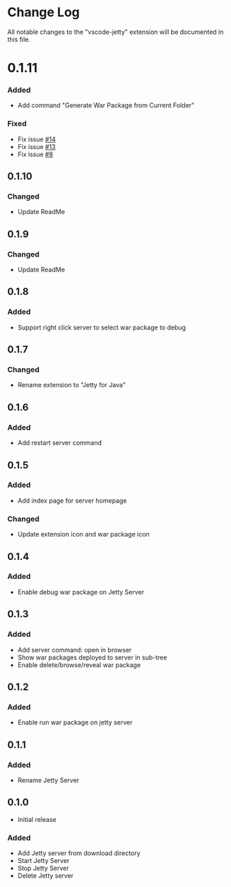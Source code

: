# Change Log
All notable changes to the "vscode-jetty" extension will be documented in this file.

# 0.1.11
### Added
* Add command "Generate War Package from Current Folder"

### Fixed
* Fix issue [#14](https://github.com/SummerSun/vscode-jetty/issues/14)
* Fix issue [#13](https://github.com/SummerSun/vscode-jetty/issues/13)
* Fix issue [#8](https://github.com/SummerSun/vscode-jetty/issues/8)


## 0.1.10
### Changed
* Update ReadMe

## 0.1.9
### Changed
* Update ReadMe

## 0.1.8
### Added
* Support right click server to select war package to debug

## 0.1.7
### Changed
* Rename extension to "Jetty for Java"

## 0.1.6
### Added
* Add restart server command

## 0.1.5
### Added
* Add index page for server homepage
### Changed
* Update extension icon and war package icon

## 0.1.4
### Added
* Enable debug war package on Jetty Server

## 0.1.3
### Added
* Add server command: open in browser
* Show war packages deployed to server in sub-tree
* Enable delete/browse/reveal war package

## 0.1.2
### Added
* Enable run war package on jetty server

## 0.1.1
### Added
* Rename Jetty Server

## 0.1.0
- Initial release
### Added
* Add Jetty server from download directory
* Start Jetty Server
* Stop Jetty Server
* Delete Jetty server
